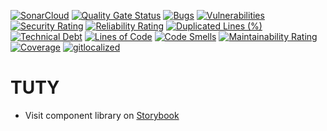 [![SonarCloud](https://sonarcloud.io/images/project_badges/sonarcloud-orange.svg)](https://sonarcloud.io/summary/new_code?id=LeoCantThinkOfAName_tuty)
[![Quality Gate Status](https://sonarcloud.io/api/project_badges/measure?project=LeoCantThinkOfAName_tuty&metric=alert_status)](https://sonarcloud.io/summary/new_code?id=LeoCantThinkOfAName_tuty)
[![Bugs](https://sonarcloud.io/api/project_badges/measure?project=LeoCantThinkOfAName_tuty&metric=bugs)](https://sonarcloud.io/summary/new_code?id=LeoCantThinkOfAName_tuty)
[![Vulnerabilities](https://sonarcloud.io/api/project_badges/measure?project=LeoCantThinkOfAName_tuty&metric=vulnerabilities)](https://sonarcloud.io/summary/new_code?id=LeoCantThinkOfAName_tuty)
[![Security Rating](https://sonarcloud.io/api/project_badges/measure?project=LeoCantThinkOfAName_tuty&metric=security_rating)](https://sonarcloud.io/summary/new_code?id=LeoCantThinkOfAName_tuty)
[![Reliability Rating](https://sonarcloud.io/api/project_badges/measure?project=LeoCantThinkOfAName_tuty&metric=reliability_rating)](https://sonarcloud.io/summary/new_code?id=LeoCantThinkOfAName_tuty)
[![Duplicated Lines (%)](https://sonarcloud.io/api/project_badges/measure?project=LeoCantThinkOfAName_tuty&metric=duplicated_lines_density)](https://sonarcloud.io/summary/new_code?id=LeoCantThinkOfAName_tuty)
[![Technical Debt](https://sonarcloud.io/api/project_badges/measure?project=LeoCantThinkOfAName_tuty&metric=sqale_index)](https://sonarcloud.io/summary/new_code?id=LeoCantThinkOfAName_tuty)
[![Lines of Code](https://sonarcloud.io/api/project_badges/measure?project=LeoCantThinkOfAName_tuty&metric=ncloc)](https://sonarcloud.io/summary/new_code?id=LeoCantThinkOfAName_tuty)
[![Code Smells](https://sonarcloud.io/api/project_badges/measure?project=LeoCantThinkOfAName_tuty&metric=code_smells)](https://sonarcloud.io/summary/new_code?id=LeoCantThinkOfAName_tuty)
[![Maintainability Rating](https://sonarcloud.io/api/project_badges/measure?project=LeoCantThinkOfAName_tuty&metric=sqale_rating)](https://sonarcloud.io/summary/new_code?id=LeoCantThinkOfAName_tuty)
[![Coverage](https://sonarcloud.io/api/project_badges/measure?project=LeoCantThinkOfAName_tuty&metric=coverage)](https://sonarcloud.io/summary/new_code?id=LeoCantThinkOfAName_tuty)
[![gitlocalized ](https://gitlocalize.com/repo/8628/whole_project/badge.svg)](https://gitlocalize.com/repo/8628/whole_project?utm_source=badge)
# TUTY
- Visit component library on [Storybook](https://leocantthinkofaname.github.io/tuty/)
